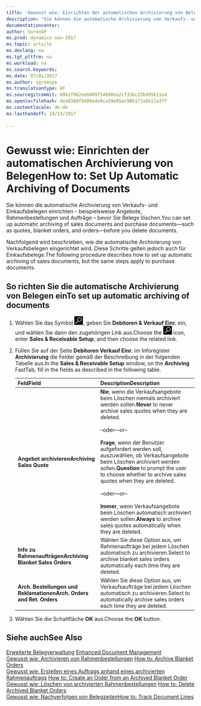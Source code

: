 ```yaml
---
title: 'Gewusst wie: Einrichten der automatischen Archivierung von Belegen'
description: "Sie können die automatische Archivierung von Verkaufs- und Einkaufsbelegen einrichten – beispielsweise Angebote, Rahmenbestellungen und Aufträge – bevor Sie Belege löschen."
documentationcenter: 
author: SorenGP
ms.prod: dynamics-nav-2017
ms.topic: article
ms.devlang: na
ms.tgt_pltfrm: na
ms.workload: na
ms.search.keywords: 
ms.date: 07/01/2017
ms.author: sgroespe
ms.translationtype: HT
ms.sourcegitcommit: b9b1f062ee6009f34698ea2cf33bc25bdd5b11e4
ms.openlocfilehash: dea8388f8d08a4e9ca19e05ac98b171a6b11a37f
ms.contentlocale: de-de
ms.lasthandoff: 10/23/2017

---
```

# <a name="how-to-set-up-automatic-archiving-of-documents"></a><span data-ttu-id="25ada-103">Gewusst wie: Einrichten der automatischen Archivierung von Belegen</span><span class="sxs-lookup"><span data-stu-id="25ada-103">How to: Set Up Automatic Archiving of Documents</span></span>
<span data-ttu-id="25ada-104">Sie können die automatische Archivierung von Verkaufs- und Einkaufsbelegen einrichten – beispielsweise Angebote, Rahmenbestellungen und Aufträge – bevor Sie Belege löschen.</span><span class="sxs-lookup"><span data-stu-id="25ada-104">You can set up automatic archiving of sales documents and purchase documents—such as quotes, blanket orders, and orders—before you delete documents.</span></span>  

<span data-ttu-id="25ada-105">Nachfolgend wird beschrieben, wie die automatische Archivierung von Verkaufsbelegen eingerichtet wird. Diese Schritte gelten jedoch auch für Einkaufsbelege.</span><span class="sxs-lookup"><span data-stu-id="25ada-105">The following procedure describes how to set up automatic archiving of sales documents, but the same steps apply to purchase documents.</span></span>  

## <a name="to-set-up-automatic-archiving-of-documents"></a><span data-ttu-id="25ada-106">So richten Sie die automatische Archivierung von Belegen ein</span><span class="sxs-lookup"><span data-stu-id="25ada-106">To set up automatic archiving of documents</span></span>  

1.  <span data-ttu-id="25ada-107">Wählen Sie das Symbol ![Nach Seite oder Bericht suchen](../../media/ui-search/search_small.png "Symbol „Nach Seite oder Bericht suchen”"), geben Sie **Debitoren & Verkauf Einr.** ein, und wählen Sie dann den zugehörigen Link aus.</span><span class="sxs-lookup"><span data-stu-id="25ada-107">Choose the ![Search for Page or Report](../../media/ui-search/search_small.png "Search for Page or Report icon") icon, enter **Sales & Receivable Setup**, and then choose the related link.</span></span>  
2.  <span data-ttu-id="25ada-108">Füllen Sie auf der Seite **Debitoren Verkauf Einr.** im Inforegister **Archivierung** die Felder gemäß der Beschreibung in der folgenden Tabelle aus.</span><span class="sxs-lookup"><span data-stu-id="25ada-108">In the **Sales & Receivable Setup** window, on the **Archiving** FastTab, fill in the fields as described in the following table.</span></span>  

    |<span data-ttu-id="25ada-109">Feld</span><span class="sxs-lookup"><span data-stu-id="25ada-109">Field</span></span>|<span data-ttu-id="25ada-110">Description</span><span class="sxs-lookup"><span data-stu-id="25ada-110">Description</span></span>|  
    |---------------------------------|---------------------------------------|  
    |<span data-ttu-id="25ada-111">**Angebot archivieren**</span><span class="sxs-lookup"><span data-stu-id="25ada-111">**Archiving Sales Quote**</span></span>|<span data-ttu-id="25ada-112">**Nie**, wenn die Verkaufsangebote beim Löschen niemals archiviert werden sollen.</span><span class="sxs-lookup"><span data-stu-id="25ada-112">**Never** to never archive sales quotes when they are deleted.</span></span><br /><br /> <span data-ttu-id="25ada-113">–oder–</span><span class="sxs-lookup"><span data-stu-id="25ada-113">–or–</span></span><br /><br /> <span data-ttu-id="25ada-114">**Frage**, wenn der Benutzer aufgefordert werden soll, auszuwählen, ob Verkaufsangebote beim Löschen archiviert werden sollen.</span><span class="sxs-lookup"><span data-stu-id="25ada-114">**Question** to prompt the user to choose whether to archive sales quotes when they are deleted.</span></span><br /><br /> <span data-ttu-id="25ada-115">–oder–</span><span class="sxs-lookup"><span data-stu-id="25ada-115">–or–</span></span><br /><br /> <span data-ttu-id="25ada-116">**Immer**, wenn Verkaufsangebote beim Löschen automatisch archiviert werden sollen.</span><span class="sxs-lookup"><span data-stu-id="25ada-116">**Always** to archive sales quotes automatically when they are deleted.</span></span>|  
    |<span data-ttu-id="25ada-117">**Info zu Rahmenaufträgen**</span><span class="sxs-lookup"><span data-stu-id="25ada-117">**Archiving Blanket Sales Orders**</span></span>|<span data-ttu-id="25ada-118">Wählen Sie diese Option aus, um Rahmenaufträge bei jedem Löschen automatisch zu archivieren.</span><span class="sxs-lookup"><span data-stu-id="25ada-118">Select to archive blanket sales orders automatically each time they are deleted.</span></span>|  
    |<span data-ttu-id="25ada-119">**Arch. Bestellungen und Reklamationen**</span><span class="sxs-lookup"><span data-stu-id="25ada-119">**Arch. Orders and Ret. Orders**</span></span>|<span data-ttu-id="25ada-120">Wählen Sie diese Option aus, um Verkaufsaufträge bei jedem Löschen automatisch zu archivieren.</span><span class="sxs-lookup"><span data-stu-id="25ada-120">Select to automatically archive sales orders each time they are deleted.</span></span>|  

3.  <span data-ttu-id="25ada-121">Wählen Sie die Schaltfläche **OK** aus.</span><span class="sxs-lookup"><span data-stu-id="25ada-121">Choose the **OK** button.</span></span>  

## <a name="see-also"></a><span data-ttu-id="25ada-122">Siehe auch</span><span class="sxs-lookup"><span data-stu-id="25ada-122">See Also</span></span>  
 <span data-ttu-id="25ada-123">[Erweiterte Belegverwaltung](enhanced-document-management.md) </span><span class="sxs-lookup"><span data-stu-id="25ada-123">[Enhanced Document Management](enhanced-document-management.md) </span></span>  
 <span data-ttu-id="25ada-124">[Gewusst wie: Archivieren von Rahmenbestellungen](how-to-archive-blanket-orders.md) </span><span class="sxs-lookup"><span data-stu-id="25ada-124">[How to: Archive Blanket Orders](how-to-archive-blanket-orders.md) </span></span>  
 <span data-ttu-id="25ada-125">[Gewusst wie: Erstellen eines Auftrags anhand eines archivierten Rahmenauftrags](how-to-create-an-order-from-an-archived-blanket-order.md) </span><span class="sxs-lookup"><span data-stu-id="25ada-125">[How to: Create an Order from an Archived Blanket Order](how-to-create-an-order-from-an-archived-blanket-order.md) </span></span>  
 <span data-ttu-id="25ada-126">[Gewusst wie: Löschen von archivierten Rahmenbestellungen](how-to-delete-archived-blanket-orders.md) </span><span class="sxs-lookup"><span data-stu-id="25ada-126">[How to: Delete Archived Blanket Orders](how-to-delete-archived-blanket-orders.md) </span></span>  
 [<span data-ttu-id="25ada-127">Gewusst wie: Nachverfolgen von Belegzeilen</span><span class="sxs-lookup"><span data-stu-id="25ada-127">How to: Track Document Lines</span></span>](how-to-track-document-lines.md) 

